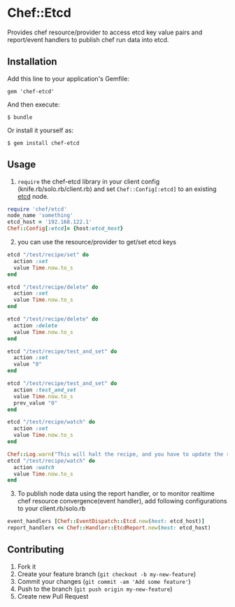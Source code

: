 # Chef::Etcd

Provides chef resource/provider to access etcd key value pairs and report/event handlers to publish chef run data into etcd.

## Installation

Add this line to your application's Gemfile:

    gem 'chef-etcd'

And then execute:

    $ bundle

Or install it yourself as:

    $ gem install chef-etcd

## Usage

1. ```require``` the chef-etcd library in your client config (knife.rb/solo.rb/client.rb) and set ```Chef::Config[:etcd]``` to an existing [etcd](https://github.com/coreos/etcd) node.
```ruby
require 'chef/etcd'
node_name 'something'
etcd_host = '192.168.122.1'
Chef::Config[:etcd]= {host:etcd_host}
```
2. you can use the resource/provider to get/set etcd keys
```ruby
etcd "/test/recipe/set" do
  action :set
  value Time.now.to_s
end

etcd "/test/recipe/delete" do
  action :set
  value Time.now.to_s
end

etcd "/test/recipe/delete" do
  action :delete
  value Time.now.to_s
end

etcd "/test/recipe/test_and_set" do
  action :set
  value "0"
end

etcd "/test/recipe/test_and_set" do
  action :test_and_set
  value Time.now.to_s
  prev_value "0"
end

etcd "/test/recipe/watch" do
  action :set
  value Time.now.to_s
end

Chef::Log.warn("This will halt the recipe, and you have to update the recipe from outside or do some thread foo here")
etcd "/test/recipe/watch" do
  action :watch
  value Time.now.to_s
end

```
3. To publish node data using the report handler, or to monitor realtime chef resource convergence(event handler), add following configurations to your client.rb/solo.rb
```ruby
event_handlers [Chef::EventDispatch::Etcd.new(host: etcd_host)]
report_handlers << Chef::Handler::EtcdReport.new(host: etcd_host)

```


## Contributing

1. Fork it
2. Create your feature branch (`git checkout -b my-new-feature`)
3. Commit your changes (`git commit -am 'Add some feature'`)
4. Push to the branch (`git push origin my-new-feature`)
5. Create new Pull Request
